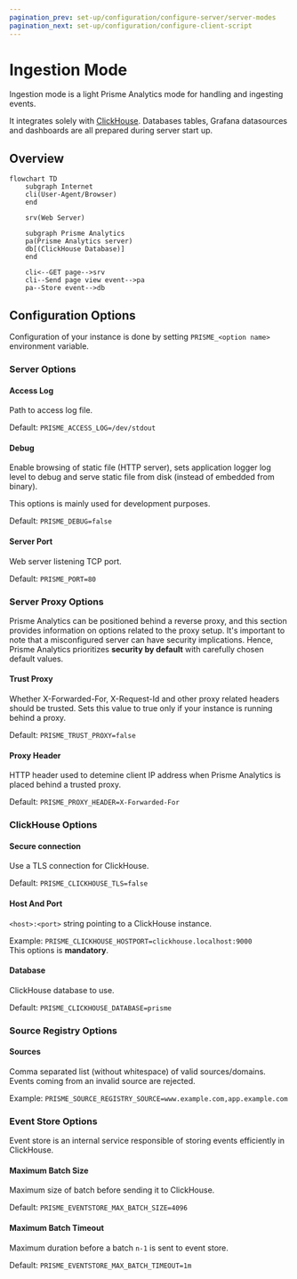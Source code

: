 ```yaml
---
pagination_prev: set-up/configuration/configure-server/server-modes
pagination_next: set-up/configuration/configure-client-script
---
```


# Ingestion Mode

Ingestion mode is a light Prisme Analytics mode for handling and ingesting events.

It integrates solely with [ClickHouse](https://clickhouse.com). Databases tables,
Grafana datasources and dashboards are all prepared during server start up.

## Overview

```mermaid
flowchart TD
    subgraph Internet
    cli(User-Agent/Browser)
    end

    srv(Web Server)

    subgraph Prisme Analytics
    pa(Prisme Analytics server)
    db[(ClickHouse Database)]
    end

    cli<--GET page-->srv
    cli--Send page view event-->pa
    pa--Store event-->db
```

## Configuration Options

Configuration of your instance is done by setting `PRISME_<option name>`
environment variable.

### Server Options

#### Access Log

Path to access log file.

Default: `PRISME_ACCESS_LOG=/dev/stdout`

#### Debug

Enable browsing of static file (HTTP server), sets application logger log level
to debug and serve static file from disk (instead of embedded from binary).

This options is mainly used for development purposes.

Default: `PRISME_DEBUG=false`

#### Server Port

Web server listening TCP port.

Default: `PRISME_PORT=80`

### Server Proxy Options

Prisme Analytics can be positioned behind a reverse proxy, and this section
provides information on options related to the proxy setup. It's important to
note that a misconfigured server can have security implications. Hence, Prisme
Analytics prioritizes **security by default** with carefully chosen default values.

#### Trust Proxy

Whether X-Forwarded-For, X-Request-Id and other proxy related headers should be
trusted. Sets this value to true only if your instance is running behind a proxy.

Default: `PRISME_TRUST_PROXY=false`

#### Proxy Header

HTTP header used to detemine client IP address when Prisme Analytics is placed
behind a trusted proxy.

Default: `PRISME_PROXY_HEADER=X-Forwarded-For`

### ClickHouse Options

#### Secure connection

Use a TLS connection for ClickHouse.

Default: `PRISME_CLICKHOUSE_TLS=false`

#### Host And Port

`<host>:<port>` string pointing to a ClickHouse instance.

Example: `PRISME_CLICKHOUSE_HOSTPORT=clickhouse.localhost:9000`  
This options is **mandatory**.

#### Database

ClickHouse database to use.

Default: `PRISME_CLICKHOUSE_DATABASE=prisme`

### Source Registry Options

#### Sources

Comma separated list (without whitespace) of valid sources/domains. Events coming
from an invalid source are rejected.

Example: `PRISME_SOURCE_REGISTRY_SOURCE=www.example.com,app.example.com`

### Event Store Options

Event store is an internal service responsible of storing events efficiently in
ClickHouse.

#### Maximum Batch Size

Maximum size of batch before sending it to ClickHouse.

Default: `PRISME_EVENTSTORE_MAX_BATCH_SIZE=4096`

#### Maximum Batch Timeout

Maximum duration before a batch `n-1` is sent to event store.

Default: `PRISME_EVENTSTORE_MAX_BATCH_TIMEOUT=1m`

